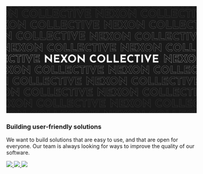 <img src="/assets/banner.svg" alt="banner">

### Building user-friendly solutions

We want to build solutions that are easy to use, and that are open for everyone.
Our team is always looking for ways to improve the quality of our software.

<div>
  <a href="https://github.com/NexonCollective">
    <img src="https://img.shields.io/badge/GitHub-202020?style=flat-square&logo=github&logoColor=white&colorA=202020&colorB=202020">
  </a>
  <a href="https://github.com/NexonCollective">
    <img src="https://img.shields.io/badge/Mastodon-202020?style=flat-square&logo=mastodon&logoColor=white&colorA=202020&colorB=202020">
  </a>
  <a href="https://github.com/NexonCollective">
    <img src="https://img.shields.io/badge/Support%20Us-202020?style=flat-square&logo=patreon&logoColor=white&colorA=202020&colorB=202020">
  </a>
</div>
